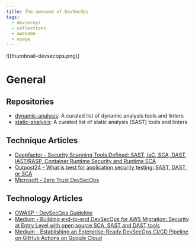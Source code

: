 ```yaml
---
title: The awesome of DevSecOps
tags:
  - devsecops
  - collections
  - awesome
  - usage
---
```


![[thumbnail-devsecops.png]]
# General

## Repositories

- [dynamic-analysis](https://github.com/analysis-tools-dev/dynamic-analysis): A curated list of dynamic analysis tools and linters
- [static-analysis](https://github.com/analysis-tools-dev/static-analysis): A curated list of static analysis (SAST) tools and linters

## Technique Articles

- [Deepfactor - Security Scanning Tools Defined: SAST, IaC, SCA, DAST, IAST/RASP, Container Runtime Security and Runtime SCA](https://www.deepfactor.io/security-scanning-tools-defined-sast-iac-sca-dast-iast-rasp-container-runtime-security-and-runtime-sca/)
- [Outpost24 - What is best for application security testing: SAST, DAST, or SCA](https://outpost24.com/blog/application-security-testing-sast-dast-sca/)
- [Microsoft - Zero Trust DevSecOps](https://learn.microsoft.com/en-us/security/zero-trust/develop/secure-devops-environments-zero-trust)

## Technology Articles

- [OWASP - DevSecOps Guideline](https://owasp.org/www-project-devsecops-guideline/latest/)
- [Medium - Building end-to-end DevSecOps for AWS Migration: Security at Entry Level with open source SCA, SAST and DAST tools](https://medium.com/@akhilmittal510/building-end-to-end-devsecops-for-aws-migration-security-at-entry-level-with-open-source-sca-sast-919480423fc1)
- [Medium - Establishing an Enterprise-Ready DevSecOps CI/CD Pipeline on GitHub Actions on Google Cloud](https://medium.com/@anshumaansingh10jan/building-an-enterprise-ready-devsecops-ci-cd-pipeline-on-github-actions-for-gcp-6746f6a43187)